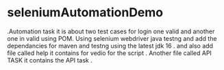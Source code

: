 # seleniumAutomationDemo
 .Automation task it is about two test cases for login one valid and another one in valid using POM.
 Using selenium webdriver java testng and add the dependancies for maven and testng using the latest jdk 16 .
 and also add file called help it contains for vedio for the script .
 Another file called API TASK it contains  the API task .
